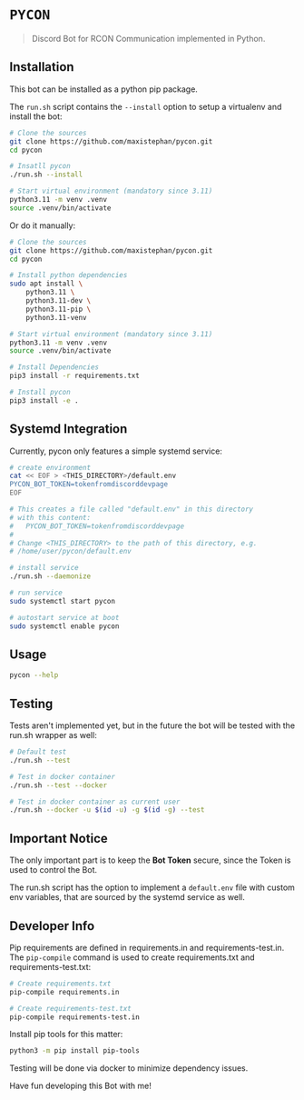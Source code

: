 # `PYCON`

> Discord Bot for RCON Communication implemented in Python.

## Installation

This bot can be installed as a python pip package.

The `run.sh` script contains the `--install` option to
setup a virtualenv and install the bot:

```bash
# Clone the sources
git clone https://github.com/maxistephan/pycon.git
cd pycon

# Insatll pycon
./run.sh --install

# Start virtual environment (mandatory since 3.11)
python3.11 -m venv .venv
source .venv/bin/activate
```

Or do it manually:

```bash
# Clone the sources
git clone https://github.com/maxistephan/pycon.git
cd pycon

# Install python dependencies
sudo apt install \
    python3.11 \
    python3.11-dev \
    python3.11-pip \
    python3.11-venv

# Start virtual environment (mandatory since 3.11)
python3.11 -m venv .venv
source .venv/bin/activate

# Install Dependencies
pip3 install -r requirements.txt

# Install pycon
pip3 install -e .
```

## Systemd Integration

Currently, pycon only features a simple systemd service:

```bash
# create environment
cat << EOF > <THIS_DIRECTORY>/default.env
PYCON_BOT_TOKEN=tokenfromdiscorddevpage
EOF

# This creates a file called "default.env" in this directory
# with this content:
#   PYCON_BOT_TOKEN=tokenfromdiscorddevpage
#
# Change <THIS_DIRECTORY> to the path of this directory, e.g.
# /home/user/pycon/default.env

# install service
./run.sh --daemonize

# run service
sudo systemctl start pycon

# autostart service at boot
sudo systemctl enable pycon
```

## Usage

```bash
pycon --help
```

## Testing

Tests aren't implemented yet, but in the future the bot will be
tested with the run.sh wrapper as well:

```bash
# Default test
./run.sh --test

# Test in docker container
./run.sh --test --docker

# Test in docker container as current user
./run.sh --docker -u $(id -u) -g $(id -g) --test
```

## Important Notice

The only important part is to keep the **Bot Token** secure,
since the Token is used to control the Bot.

The run.sh script has the option to implement a `default.env` file
with custom env variables, that are sourced by the systemd service as
well.

## Developer Info

Pip requirements are defined in requirements.in and requirements-test.in.
The `pip-compile` command is used to create requirements.txt and requirements-test.txt:

```bash
# Create requirements.txt
pip-compile requirements.in

# Create requirements-test.txt
pip-compile requirements-test.in
```

Install pip tools for this matter:

```bash
python3 -m pip install pip-tools
```

Testing will be done via docker to minimize dependency issues.

Have fun developing this Bot with me!
